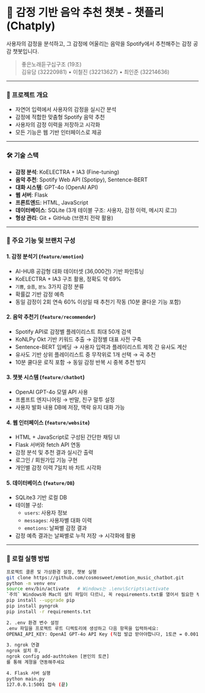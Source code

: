 # 🎵 감정 기반 음악 추천 챗봇 - 챗플리 (Chatply)

사용자의 감정을 분석하고, 그 감정에 어울리는 음악을 Spotify에서 추천해주는 감정 공감 챗봇입니다.

> 좋은노래듣구십구조 (19조)  
> 김유담 (32220981) • 이철진 (32213627) • 최인준 (32214636)

---

### 🧠 프로젝트 개요

- 자연어 입력에서 사용자의 감정을 실시간 분석
- 감정에 적합한 맞춤형 Spotify 음악 추천
- 사용자의 감정 이력을 저장하고 시각화
- 모든 기능은 웹 기반 인터페이스로 제공

---

### 🛠 기술 스택

- **감정 분석**: KoELECTRA + IA3 (Fine-tuning)
- **음악 추천**: Spotify Web API (Spotipy), Sentence-BERT
- **대화 시스템**: GPT-4o (OpenAI API)
- **웹 서버**: Flask
- **프론트엔드**: HTML, JavaScript
- **데이터베이스**: SQLite (3개 테이블 구조: 사용자, 감정 이력, 메시지 로그)
- **형상 관리**: Git + GitHub (브랜치 전략 활용)

---

### 🚀 주요 기능 및 브랜치 구성

#### 1. 감정 분석기 (`feature/emotion`)
- AI-HUB 공감형 대화 데이터셋 (36,000건) 기반 파인튜닝
- KoELECTRA + IA3 구조 활용, 정확도 약 69%
- `기쁨`, `슬픔`, `분노` 3가지 감정 분류
- 확률값 기반 감정 예측
- 동일 감정이 2회 연속 60% 이상일 때 추천기 작동 (10분 쿨다운 기능 포함)

#### 2. 음악 추천기 (`feature/recommender`)
- Spotify API로 감정별 플레이리스트 최대 50개 검색
- KoNLPy Okt 기반 키워드 추출 → 감정별 대표 사전 구축
- Sentence-BERT 임베딩 → 사용자 입력과 플레이리스트 제목 간 유사도 계산
- 유사도 기반 상위 플레이리스트 중 무작위로 1개 선택 → 곡 추천
- 10분 쿨다운 로직 포함 → 동일 감정 반복 시 중복 추천 방지

#### 3. 챗봇 시스템 (`feature/chatbot`)
- OpenAI GPT-4o 모델 API 사용
- 프롬프트 엔지니어링 → 반말, 친구 말투 설정
- 사용자 발화 내용 DB에 저장, 맥락 유지 대화 가능

#### 4. 웹 인터페이스 (`feature/website`)
- HTML + JavaScript로 구성된 간단한 채팅 UI
- Flask 서버와 fetch API 연동
- 감정 분석 및 추천 결과 실시간 출력
- 로그인 / 회원가입 기능 구현
- 개인별 감정 이력 7일치 바 차트 시각화

#### 5. 데이터베이스 (`feature/DB`)
- SQLite3 기반 로컬 DB
- 테이블 구성:
  - `users`: 사용자 정보
  - `messages`: 사용자별 대화 이력
  - `emotions`: 날짜별 감정 결과
- 감정 예측 결과는 날짜별로 누적 저장 → 시각화에 활용

---

### 🧪 로컬 실행 방법

```bash
프로젝트 클론 및 가상환경 설정, 챗봇 실행
git clone https://github.com/cosmosweet/emotion_music_chatbot.git
python -m venv env
source env/bin/activate   # Windows는 .\env\Scripts\activate
`주의` Windows와 Mac의 설치 파일이 다르니, 꼭 requirements.txt를 열어서 필요한 부분만 남긴 후 실행하여주세요
pip install --upgrade pip
pip install pyngrok
pip install -r requirements.txt

2. .env 환경 변수 설정
.env 파일을 프로젝트 루트 디렉토리에 생성하고 다음 항목을 입력하세요:
OPENAI_API_KEY: OpenAI GPT-4o API Key (직접 발급 받아야합니다, 1토큰 = 0.001달러)

3. ngrok 연결
ngrok 설치 후,
ngrok config add-authtoken [본인의 토큰]
를 통해 계졍을 연동해주세요

4. Flask 서버 실행
python main.py
127.0.0.1:5001 접속 (끝)